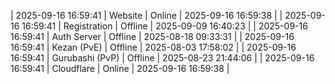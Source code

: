 | 2025-09-16 16:59:41 | Website | Online | 2025-09-16 16:59:38 |
| 2025-09-16 16:59:41 | Registration | Offline | 2025-09-09 16:40:23 |
| 2025-09-16 16:59:41 | Auth Server | Offline | 2025-08-18 09:33:31 |
| 2025-09-16 16:59:41 | Kezan (PvE) | Offline | 2025-08-03 17:58:02 |
| 2025-09-16 16:59:41 | Gurubashi (PvP) | Offline | 2025-08-23 21:44:06 |
| 2025-09-16 16:59:41 | Cloudflare | Online | 2025-09-16 16:59:38 |
